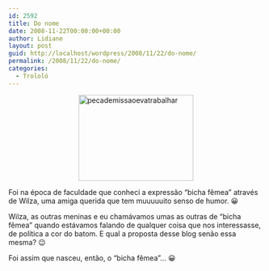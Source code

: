 ```yaml
---
id: 2592
title: Do nome
date: 2008-11-22T00:00:00+00:00
author: Lidiane
layout: post
guid: http://localhost/wordpress/2008/11/22/do-nome/
permalink: /2008/11/22/do-nome/
categories:
  - Trololó
---
```

 <img title="pecademissaoevatrabalhar" style="display:block;float:none;margin-left:auto;margin-right:auto;" height="170" alt="pecademissaoevatrabalhar" src="http://pecademissaoevatrabalhar.files.wordpress.com/2007/05/ideia.jpg" width="227" />

Foi na época de faculdade que conheci a expressão “bicha fêmea” através de Wilza, uma amiga querida que tem muuuuuito senso de humor. 😀

Wilza, as outras meninas e eu chamávamos umas as outras de “bicha fêmea” quando estávamos falando de qualquer coisa que nos interessasse, de política a cor do batom. E qual a proposta desse blog senão essa mesma? 😉

Foi assim que nasceu, então, o “bicha fêmea”&#8230; 😀
